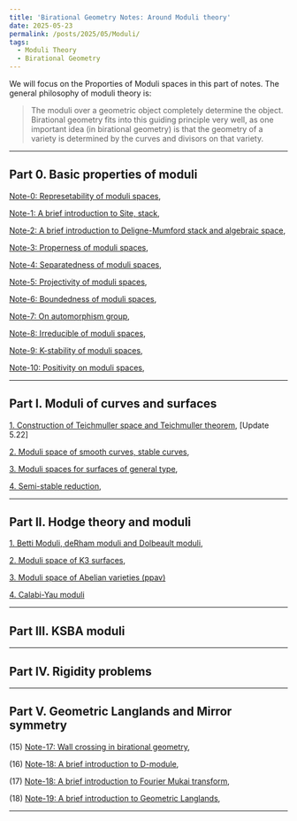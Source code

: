 ```yaml
---
title: 'Birational Geometry Notes: Around Moduli theory'
date: 2025-05-23
permalink: /posts/2025/05/Moduli/
tags:
  - Moduli Theory
  - Birational Geometry
---
```


We will focus on the Proporties of Moduli spaces in this part of notes. The general philosophy of moduli theory is: 
> The moduli over a geometric object completely determine the object. Birational geometry fits into this guiding principle very well, as one important idea (in birational geometry) is that the geometry of a variety is determined by the curves and divisors on that variety.



---
## Part 0. Basic properties of moduli

[Note-0: Represetability of moduli spaces](https://yilimath.github.io/files/Moduli/RepresentableModuli.pdf),

[Note-1: A brief introduction to Site, stack](),

[Note-2: A brief introduction to Deligne-Mumford stack and algebraic space](), 

[Note-3: Properness of moduli spaces](https://yilimath.github.io/files/Moduli/ProperModuli.pdf),

[Note-4: Separatedness of moduli spaces](https://yilimath.github.io/files/Moduli/SeparatModuli.pdf),

[Note-5: Projectivity of moduli spaces](https://yilimath.github.io/files/Moduli/ProjectiveModuli.pdf),

[Note-6: Boundedness of moduli spaces](https://yilimath.github.io/files/Moduli/BoundednessModuli.pdf),

[Note-7: On automorphism group](https://yilimath.github.io/files/Moduli/AutGroup.pdf),

[Note-8: Irreducible of moduli spaces](https://yilimath.github.io/files/Moduli/IrreducibleModuli.pdf),

[Note-9: K-stability of moduli spaces](https://yilimath.github.io/files/Moduli/Kstable.pdf),

[Note-10: Positivity on moduli spaces](),



---
## Part I. Moduli of curves and surfaces

[1. Construction of Teichmuller space and Teichmuller theorem](https://yilimath.github.io/files/Moduli/Teichmuller.pdf), [Update 5.22]

[2. Moduli space of smooth curves, stable curves](https://yilimath.github.io/files/Moduli/ModuliCurve.pdf),

[3. Moduli spaces for surfaces of general type](),

[4. Semi-stable reduction](),



----
## Part II. Hodge theory and moduli

[1. Betti Moduli, deRham moduli and Dolbeault moduli](),

[2. Moduli space of K3 surfaces](https://yilimath.github.io/files/Moduli/ModuliK3.pdf),

[3. Moduli space of Abelian varieties (ppav)]()

[4. Calabi-Yau moduli]()


----
## Part III. KSBA moduli



----
## Part IV. Rigidity problems


---
## Part V. Geometric Langlands and Mirror symmetry


(15) [Note-17: Wall crossing in birational geometry](),

(16) [Note-18: A brief introduction to D-module](),

(17) [Note-18: A brief introduction to Fourier Mukai transform](),

(18) [Note-19: A brief introduction to Geometric Langlands](),

---


